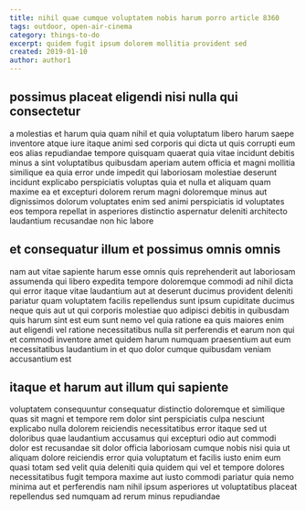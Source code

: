 ```yaml
---
title: nihil quae cumque voluptatem nobis harum porro article 8360
tags: outdoor, open-air-cinema
category: things-to-do
excerpt: quidem fugit ipsum dolorem mollitia provident sed
created: 2019-01-10
author: author1
---
```


## possimus placeat eligendi nisi nulla qui consectetur

a molestias et harum quia quam nihil et quia voluptatum libero harum saepe inventore atque iure itaque animi sed corporis qui dicta ut quis corrupti eum eos alias repudiandae tempore quisquam quaerat quia vitae incidunt debitis minus a sint voluptatibus quibusdam aperiam autem officia et magni mollitia similique ea quia error unde impedit qui laboriosam molestiae deserunt incidunt explicabo perspiciatis voluptas quia et nulla et aliquam quam maxime ea et excepturi dolorem rerum magni doloremque minus aut dignissimos dolorum voluptates enim sed animi perspiciatis id voluptates eos tempora repellat in asperiores distinctio aspernatur deleniti architecto laudantium recusandae non hic labore

## et consequatur illum et possimus omnis omnis

nam aut vitae sapiente harum esse omnis quis reprehenderit aut laboriosam assumenda qui libero expedita tempore doloremque commodi ad nihil dicta qui error itaque vitae laudantium aut at deserunt ducimus provident deleniti pariatur quam voluptatem facilis repellendus sunt ipsum cupiditate ducimus neque quis aut ut qui corporis molestiae quo adipisci debitis in quibusdam quis harum sint est eum sunt nemo vel quia ratione ea quis maiores enim aut eligendi vel ratione necessitatibus nulla sit perferendis et earum non qui et commodi inventore amet quidem harum numquam praesentium aut eum necessitatibus laudantium in et quo dolor cumque quibusdam veniam accusantium est

## itaque et harum aut illum qui sapiente

voluptatem consequuntur consequatur distinctio doloremque et similique quas sit magni et tempore rem dolor sint perspiciatis culpa nesciunt explicabo nulla dolorem reiciendis necessitatibus error itaque sed ut doloribus quae laudantium accusamus qui excepturi odio aut commodi dolor est recusandae sit dolor officia laboriosam cumque nobis nisi quia ut aliquam dolore reiciendis error quia voluptatum et facilis iusto enim eum quasi totam sed velit quia deleniti quia quidem qui vel et tempore dolores necessitatibus fugit tempora maxime aut iusto commodi pariatur quia nemo minima aut et perferendis nam nihil ipsum asperiores ut voluptatibus placeat repellendus sed numquam ad rerum minus repudiandae
